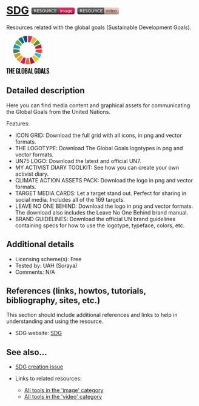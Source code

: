 # [SDG](https://www.globalgoals.org/resources)  [<img src="images/resource-image.png" align="bottom">](https://github.com/e-CLOSE/Toolbox/issues?q=label%3A02_RESOURCE+label%3Aimage) [<img src="images/resource-video.png" align="bottom">](https://github.com/e-CLOSE/Toolbox/issues?q=label%3A02_RESOURCE+label%3Avideo)

Resources related with the global goals (Sustainable Development Goals).

[<img src="images/SDG.svg" align="bottom" height="100" alt="SDG">](https://github.com/e-CLOSE/Toolbox/blob/main/Resources/SDG.md)

## Detailed description

Here you can find media content and graphical assets for communicating the Global Goals from the United Nations.

Features:

- ICON GRID: Download the full grid with all icons, in png and vector formats.
- THE LOGOTYPE: Download The Global Goals logotypes in png and vector formats.
- UN75 LOGO: Download the latest and official UN7.
- MY ACTIVIST DIARY TOOLKIT: See how you can create your own activist diary.
- CLIMATE ACTION ASSETS PACK: Download the logo in png and vector formats.
- TARGET MEDIA CARDS: Let a target stand out. Perfect for sharing in social media. Includes all of the 169 targets.
- LEAVE NO ONE BEHIND: Download the logo in png and vector formats. The download also includes the Leave No One Behind brand manual.
- BRAND GUIDELINES: Download the official UN brand guidelines containing specs for how to use the logotype, typeface, colors, etc.


## Additional details

- Licensing scheme(s): Free
- Tested by: UAH (Soraya)
- Comments: N/A


## References (links, howtos, tutorials, bibliography, sites, etc.)

This section should include additional references and links to help in
understanding and using the resource.

- SDG website: [SDG](https://www.globalgoals.org/resources)


## See also...

- [SDG creation issue](https://github.com/e-CLOSE/Toolbox/issues/196)
- Links to related resources:

  - [All tools in the 'image' category](https://github.com/e-CLOSE/Toolbox/issues?q=label%3A02_RESOURCE+label%3Aimage)
  - [All tools in the 'video' category](https://github.com/e-CLOSE/Toolbox/issues?q=label%3A02_RESOURCE+label%3Avideo)
